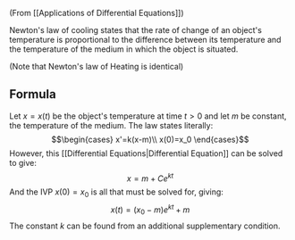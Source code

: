 (From [[Applications of Differential Equations]])

Newton's law of cooling states that the rate of change of an object's temperature is proportional to the difference between its temperature and the temperature of the medium in which the object is situated. 

(Note that Newton's law of Heating is identical)
## Formula
Let $x=x(t)$ be the object's temperature at time $t>0$ and let $m$ be constant, the temperature of the medium.
The law states literally:
$$\begin{cases}  x'=k(x-m)\\
x(0)=x_0
 \end{cases}$$
However, this [[Differential Equations|Differential Equation]] can be solved to give:
$$x=m+Ce^{kt}$$
And the IVP $x(0)=x_0$ is all that must be solved for, giving:
$$x(t)=(x_0-m)e^{kt}+m$$
The constant $k$ can be found from an additional supplementary condition.